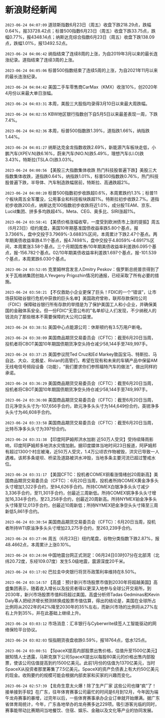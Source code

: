 # 新浪财经新闻
`2023-06-24 04:07:09` 道琼斯指数6月23日（周五）收盘下跌218.29点，跌幅0.64%，报33728.42点；标普500指数6月23日（周五）收盘下跌33.75点，跌幅0.77%，报4348.14点；纳斯达克综合指数6月23日（周五）收盘下跌138.09点，跌幅1.01%，报13492.52点。

`2023-06-24 04:06:42` 纳指结束了连续8周的上涨，为自2019年3月以来的最长连涨纪录。道指结束了连续3周的上涨。

`2023-06-24 04:05:06` 标普500指数结束了连续5周的上涨，为自2021年11月以来的最长连涨纪录。

`2023-06-24 04:04:42` 美国二手车零售商CarMax（KMX）收涨10%，创2020年4月份以来最大单日涨幅。

`2023-06-24 04:03:31` 本周，美股三大股指均录得3月10日以来最大周跌幅。

`2023-06-24 04:02:55` KBW地区银行指数创下自5月5日以来最差表现一周，下跌7.4%。

`2023-06-24 04:02:36` 本周，标普500指数跌1.39%，道指跌1.66%，纳指跌1.44%。

`2023-06-24 04:01:27` 纳斯达克金龙指数收跌2.69%，新能源汽车板块走低，小鹏汽车(XPEV.N)跌6.16%，蔚来汽车(NIO.N)跌5.49%，理想汽车(LI.O)跌3.43%，特斯拉(TSLA.O)跌3.03%。

`2023-06-24 04:00:56` 【美股三大指数集体收跌 热门科技股普遍下跌】美股三大指数集体收跌，道指跌0.64%，纳指跌1.01%，标普500指数跌0.76%，热门科技股普遍下跌，半导体、汽车制造跌幅居前，特斯拉、高通跌超2%。

`2023-06-24 04:00:20` 标普500指数初步收跌超0.6%，本周累跌约1.3%；标普11个板块周五全军覆没，公用事业和科技板块跌超1%。特斯拉初步收跌2.7%。道指初步收跌200点，纳斯达克100指数初步收跌将近1.0%，成分股TEAM、京东、Lucid集团、拼多多均跌超4%，Meta、CEG、奥多比、SIRI涨超1%。

`2023-06-24 03:58:41` 【美债价格涨幅收窄，一度受到欧洲债市上涨的提振】周五（6月23日）纽约尾盘，美国10年期基准国债收益率跌5.80个基点，报3.7366%，盘中交投于3.7969%-3.6883%区间，本周累计下跌2.47个基点。两年期美债收益率跌4.11个基点，报4.7498%，盘中交投于4.8059%-4.6917%区间，本周累涨3.58个基点。三个月期国库券/10年期美债收益率利差跌6.095个基点，报-156.782个基点。02/10年期美债收益率利差跌1.697个基点，报-101.539个基点，本周累跌6.030个基点。

`2023-06-24 03:52:05` 克里姆林宫发言人Dmitry Peskov：俄罗斯总统普京得到了关于瓦格纳集团创始人Yevgeny Prigozhin情况的通报，已经采取了所有必要的措施。

`2023-06-24 03:50:21` 【不仅救助小企业更保了巨头！FDIC的一个“错误”，让市场获知硅谷银行危机中获救的巨头名单】美国政府曾称，联邦存款保险公司（FDIC）保障硅谷银行所有存款的举措是为了保护美国工人和小企业，并确保美国的金融体系安全。但一份FDIC“无意公布的”名单却让人们发现，不少纳税人的钱流向了那些根本不需要保障的大公司口袋里。

`2023-06-24 03:38:51` 美国中心点能源公司：休斯顿约有3.5万用户断电。

`2023-06-24 03:38:09` 美国商品期货交易委员会（CFTC）：截至6月20日当周，投机者将CBOT美国10年期国债期货净空头持仓减少58,144手至749,997手。

`2023-06-24 03:37:25` 美国参议院Ted Cruz和Ed Markey致函宝马、特斯拉、马自达、大众、北极星、Rivian的高管们，希望在现有和未来的车辆产品中保留AM无线电信号频段设备（功能），“我们要求你们参照福特汽车的做法”，做出同样的承诺。

`2023-06-24 03:36:29` 美国商品期货交易委员会（CFTC）：截至6月20日当周，投机者将CBOT美国10年期国债期货净空头持仓减少58,144手至749,997手。

`2023-06-24 03:36:08` 美国商品期货交易委员会（CFTC）：截至6月20日当周，日元净空头头寸为-107,656手合约，欧元净多头头寸为144,649份合约，英镑净多头头寸为46,608手合约。

`2023-06-24 03:33:58` 美国商品期货交易委员会（CFTC）：截至6月20日当周，比特币净多头头寸为397份合约。

`2023-06-24 03:31:38` 【印度阿萨姆邦洪水加剧 近50万人受灾】受持续降雨影响，印度阿萨姆邦多地洪水灾情加剧。据印度媒体当地时间23日报道，阿萨姆邦有超过1300个村庄被淹，近50万人受灾，1.4万公顷农作物被毁，洪灾已导致一人遇难。该邦多条堤坝、桥梁及道路被洪水冲毁，当地多条主要河流已超过警戒水位。

`2023-06-24 03:31:17` 【美国CFTC：投机者COMEX铜看涨情绪创20周新高】美国商品期货交易委员会（CFTC）：6月20日当周，投机者所持COMEX黄金净多头头寸增加1,322手合约，至94,626手合约。所持COMEX白银净多头头寸减少3,336手合约，至11,301手合约，创最近三周新低。所持COMEX铜净多头头寸增加16,334手合约，至23,258手合约，创最近20周新高。所持NYMEX铂金净多头头寸降至12,013手合约，创最近10周新低；所持NYMEX钯金净空头头寸降至三周新低5,861手合约。

`2023-06-24 03:30:54` 美国商品期货交易委员会（CFTC）：6月20日当周，投机者所持WTI原油净多头头寸增加23,275手合约，至263,239手合约。

`2023-06-24 03:27:06` 周五（6月23日）纽约尾盘，谷物分类指数下跌2.87%，报48.4662点，本周累计上涨0.10%。

`2023-06-24 03:24:04` 中国地震台网正式测定：06月24日03时07分在北部湾（北纬20.72度，东经109.07度）发生5.0级地震，震源深度20千米。

`2023-06-24 03:17:02` 巴拉圭中央银行将货币政策利率维持在8.50%。

`2023-06-24 03:14:57` 【高盛：预计新兴市场股票市值到2030年将超越美国】高盛集团表示，随着收入增长以及投资者得以更深入地参与全球公开交易所，到2030年，新兴市场股票市值料将超过美国。高盛分析师Tadas Gedminas和Kevin Daly等人把经济增长预测转换成股票市值估算，得出的结论是，美国在全球所占比例将从2022年的42%降至2030年的35%左右，而新兴市场的比例将从27%左右上升到35%，并在此基础上继续上升。

`2023-06-24 03:03:12` 市场消息：汇丰银行与Cyberwrite续签人工智能驱动的网络保险平台协议。

`2023-06-24 03:02:03` 恒指期货夜盘收跌0.59%，报18764点，低水125点。

`2023-06-24 03:00:51` 【SpaceX提高内部股票出售价格，估值升至1500亿美元】据知情人士透露，马斯克旗下公司SpaceX提出以每股80美元的价格出售内部股票，使该公司估值提高到约1500亿美元。此前1月份的估值为1370亿美元，当时SpaceX从投资者那里筹集了7.5亿美元。SpaceX的资产负债表上有大约50亿美元的现金。收购要约的规模可能会根据内部卖家和买家的兴趣而变化。

`2023-06-24 02:57:39` 【龙舟生意太火爆！除了生产厂家 这些公司也赚“疯”了！接单接到手软】在广东，往年体育赛事公司最忙的时间是6月到12月，今年因为端午龙舟赛事的暴增，过完年以后，一些体育赛事承办企业订单就开始爆满。据广东省体育局统计，今年，广东各地举办的龙舟赛多达229项。吸引游客光临的同时，赛事能带动比赛期间当地餐饮、住宿、娱乐、金融以及文化等产业的协同发展。

